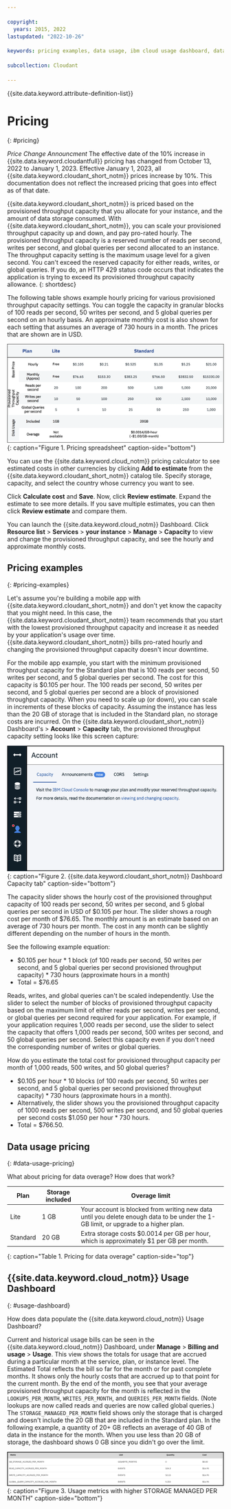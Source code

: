 ```yaml
---

copyright:
  years: 2015, 2022
lastupdated: "2022-10-26"

keywords: pricing examples, data usage, ibm cloud usage dashboard, data usage pricing

subcollection: Cloudant

---
```


{{site.data.keyword.attribute-definition-list}}

# Pricing
{: #pricing}

*Price Change Announcment* The effective date of the 10% increase in {{site.data.keyword.cloudantfull}} pricing has changed from October 13, 2022 to January 1, 2023. Effective January 1, 2023, all {{site.data.keyword.cloudant_short_notm}} prices increase by 10%. This documentation does not reflect the increased pricing that goes into effect as of that date.

{{site.data.keyword.cloudant_short_notm}} is priced based on the provisioned throughput capacity that you allocate for your instance, and the amount of data storage consumed. With {{site.data.keyword.cloudant_short_notm}}, you can scale your provisioned throughput capacity up and down, and pay pro-rated hourly. The provisioned throughput capacity is a reserved number of reads per second, writes per second, and global queries per second allocated to an instance. The throughput capacity setting is the maximum usage level for a given second. You can't exceed the reserved capacity for either reads, writes, or global queries. If you do, an HTTP 429 status code occurs that indicates the application is trying to exceed its provisioned throughput capacity allowance.
{: shortdesc}

The following table shows example hourly pricing for various provisioned throughput capacity settings. You can toggle the capacity in granular blocks of 100 reads per second, 50 writes per second, and 5 global queries per second on an hourly basis. An approximate monthly cost is also shown for each setting that assumes an average of 730 hours in a month. The prices that are shown are in USD. 
 
![Pricing spreadsheet](../images/pricing_spreadsheet.png){: caption="Figure 1. Pricing spreadsheet" caption-side="bottom"}

You can use the {{site.data.keyword.cloud_notm}} pricing calculator to see estimated costs in other currencies by clicking **Add to estimate** from the {{site.data.keyword.cloudant_short_notm}} catalog tile. Specify storage, capacity, and select the country whose currency you want to see. 

Click **Calculate cost** and **Save**. Now, click **Review estimate**. Expand the estimate to see more details. If you save multiple estimates, you can then click **Review estimate** and compare them.

You can launch the {{site.data.keyword.cloud_notm}} Dashboard. Click **Resource list** > **Services** > **your instance** > **Manage** > **Capacity** to view and change the provisioned throughput capacity, and see the hourly and approximate monthly costs.

## Pricing examples 
{: #pricing-examples}

Let's assume you're building a mobile app with {{site.data.keyword.cloudant_short_notm}} and don't yet know the capacity 
that you might need. In this case, the {{site.data.keyword.cloudant_short_notm}} team recommends that you start with the lowest provisioned throughput 
capacity and increase it as needed by your application's usage over time. {{site.data.keyword.cloudant_short_notm}} bills 
pro-rated hourly and changing the provisioned throughput capacity doesn't incur downtime. 

For the mobile app example, you start with the minimum provisioned throughput capacity for 
the Standard plan that is 100 reads per second, 50 writes per second, and 5 global queries per second. The cost for 
this capacity is $0.105 per hour. The 100 reads per second, 50 writes per second, and 5 global queries per second are 
a block of provisioned throughput capacity. When you need to scale up (or down), you 
can scale in increments of these blocks of capacity. Assuming the instance has less than 
the 20 GB of storage that is included in the Standard plan, no storage costs are incurred. On the 
{{site.data.keyword.cloudant_short_notm}} Dashboard's > **Account** > **Capacity** tab, the 
provisioned throughput capacity setting looks like this screen capture:

![The Account window contains the Capacity, Announcements, CORS, and Settings tabs.](../images/cloudant-dashboard.png){: caption="Figure 2. {{site.data.keyword.cloudant_short_notm}} Dashboard Capacity tab" caption-side="bottom"}

The capacity slider shows the hourly cost of the provisioned throughput capacity of 100 reads per second, 50 writes per second, and 5 global queries per second in USD of $0.105 per hour. The slider shows a rough cost per month of $76.65. The monthly amount is an estimate based on an average of 730 hours per month. The cost in any month can be slightly different depending on the number of hours in the month.

See the following example equation: 

- $0.105 per hour \* 1 block (of 100 reads per second, 50 writes per second, and 5 global queries per second provisioned throughput capacity) \* 730 hours (approximate hours in a month)
- Total = $76.65


Reads, writes, and global queries can't be scaled independently. Use the slider to select the number of blocks of provisioned throughput capacity based on the maximum limit of either reads per second, writes per second, or global queries per second required for your application. For example, if your application requires 1,000 reads per second, use the slider to select the capacity that offers 1,000 reads per second, 500 writes per second, and 50 global queries per second. Select this capacity even if you don't need the corresponding number of writes or global queries. 

How do you estimate the total cost for provisioned throughput capacity per month of 1,000 reads, 500 writes, and 50 global queries? 

- $0.105 per hour \* 10 blocks (of 100 reads per second, 50 writes per second, and 5 global queries per second provisioned throughput capacity) \* 730 hours (approximate hours in a month).
- Alternatively, the slider shows you the provisioned throughput capacity of 1000 reads per second, 500 writes per second, and 50 global queries per second costs $1.050 per hour \* 730 hours.
- Total = $766.50.

## Data usage pricing
{: #data-usage-pricing}

What about pricing for data overage? How does that work?

| Plan | Storage included | Overage limit |
|-----|------------------|--------------|
| Lite | 1 GB |  Your account is blocked from writing new data until you delete enough data to be under the 1-GB limit, or upgrade to a higher plan. |
| Standard | 20 GB | Extra storage costs $0.0014 per GB per hour, which is approximately $1 per GB per month. |
{: caption="Table 1. Pricing for data overage" caption-side="top"}

## {{site.data.keyword.cloud_notm}} Usage Dashboard 
{: #usage-dashboard}

How does data populate the {{site.data.keyword.cloud_notm}} Usage Dashboard?

Current and historical usage bills can be seen in the {{site.data.keyword.cloud_notm}} Dashboard, under **Manage** > **Billing and usage** > **Usage**. This view shows the totals for usage that are accrued during a particular month at the service, plan, or instance level.  The Estimated Total reflects the bill so far for the month or for past complete months. It shows only the hourly costs that are accrued up to that point for the current month. By the end of the month, you see that your average provisioned throughput capacity for the month is reflected in the `LOOKUPS_PER_MONTH`, `WRITES_PER_MONTH`, and `QUERIES_PER_MONTH` fields. (Note lookups are now called reads and queries are now called global queries.) The `STORAGE_MANAGED_PER_MONTH` field shows only the storage that is charged and doesn't include the 20 GB that are included in the Standard plan. In the following example, a quantity of 20+ GB reflects an average of 40 GB of data in the instance for the month. When you use less than 20 GB of storage, the dashboard shows 0 GB since you didn't go over the limit. 
 
![Usage metrics with higher STORAGE MANAGED PER MONTH](../images/usage-dashboard1.png){: caption="Figure 3. Usage metrics with higher STORAGE MANAGED PER MONTH" caption-side="bottom"}


